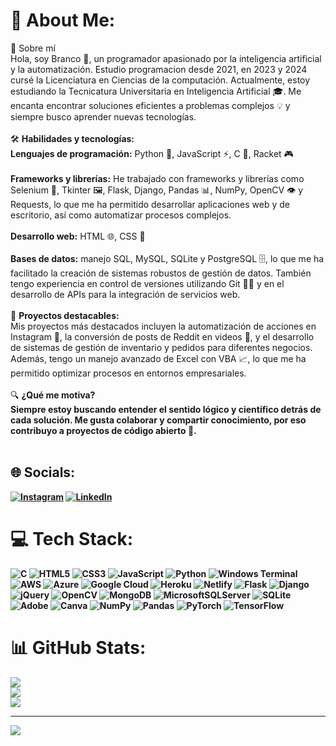 # 💫 About Me:
🌟 Sobre mí<br>Hola, soy Branco 👋, un programador apasionado por la inteligencia artificial y la automatización. Estudio programacion desde 2021, en 2023 y 2024 cursé la Licenciatura en Ciencias de la computación. Actualmente, estoy estudiando la Tecnicatura Universitaria en Inteligencia Artificial 🎓. Me encanta encontrar soluciones eficientes a problemas complejos 💡 y siempre busco aprender nuevas tecnologías.<br><br>🛠️ <b>Habilidades y tecnologías:</b><br><b>Lenguajes de programación:</b> Python 🐍, JavaScript ⚡, C 🔧, Racket 🎮<br><br><b>Frameworks y librerías:</b> He trabajado con frameworks y librerías como Selenium 🤖, Tkinter 🖼️, Flask, Django, Pandas 📊, NumPy, OpenCV 👁️ y Requests, lo que me ha permitido desarrollar aplicaciones web y de escritorio, así como automatizar procesos complejos.<br><br><b>Desarrollo web:</b> HTML 🌐, CSS 🎨<br><br><b>Bases de datos:</b> manejo SQL, MySQL, SQLite y PostgreSQL 🗄️, lo que me ha facilitado la creación de sistemas robustos de gestión de datos. También tengo experiencia en control de versiones utilizando Git 🧑‍💻 y en el desarrollo de APIs para la integración de servicios web.<br><br>🚀 <b>Proyectos destacables:</b><br>Mis proyectos más destacados incluyen la automatización de acciones en Instagram 📱, la conversión de posts de Reddit en videos 🎥, y el desarrollo de sistemas de gestión de inventario y pedidos para diferentes negocios. Además, tengo un manejo avanzado de Excel con VBA 📈, lo que me ha permitido optimizar procesos en entornos empresariales.<br><br>🔍 <B>¿Qué me motiva?<B><br>Siempre estoy buscando entender el sentido lógico y científico detrás de cada solución. Me gusta colaborar y compartir conocimiento, por eso contribuyo a proyectos de código abierto 👐.<br><br>


## 🌐 Socials:
[![Instagram](https://img.shields.io/badge/Instagram-%23E4405F.svg?logo=Instagram&logoColor=white)](https://instagram.com/brancorc) [![LinkedIn](https://img.shields.io/badge/LinkedIn-%230077B5.svg?logo=linkedin&logoColor=white)](https://www.linkedin.com/in/branco-blunda-830449328/) 

# 💻 Tech Stack:
![C](https://img.shields.io/badge/c-%2300599C.svg?style=for-the-badge&logo=c&logoColor=white) ![HTML5](https://img.shields.io/badge/html5-%23E34F26.svg?style=for-the-badge&logo=html5&logoColor=white) ![CSS3](https://img.shields.io/badge/css3-%231572B6.svg?style=for-the-badge&logo=css3&logoColor=white) ![JavaScript](https://img.shields.io/badge/javascript-%23323330.svg?style=for-the-badge&logo=javascript&logoColor=%23F7DF1E) ![Python](https://img.shields.io/badge/python-3670A0?style=for-the-badge&logo=python&logoColor=ffdd54) ![Windows Terminal](https://img.shields.io/badge/Windows%20Terminal-%234D4D4D.svg?style=for-the-badge&logo=windows-terminal&logoColor=white) ![AWS](https://img.shields.io/badge/AWS-%23FF9900.svg?style=for-the-badge&logo=amazon-aws&logoColor=white) ![Azure](https://img.shields.io/badge/azure-%230072C6.svg?style=for-the-badge&logo=microsoftazure&logoColor=white) ![Google Cloud](https://img.shields.io/badge/GoogleCloud-%234285F4.svg?style=for-the-badge&logo=google-cloud&logoColor=white) ![Heroku](https://img.shields.io/badge/heroku-%23430098.svg?style=for-the-badge&logo=heroku&logoColor=white) ![Netlify](https://img.shields.io/badge/netlify-%23000000.svg?style=for-the-badge&logo=netlify&logoColor=#00C7B7) ![Flask](https://img.shields.io/badge/flask-%23000.svg?style=for-the-badge&logo=flask&logoColor=white) ![Django](https://img.shields.io/badge/django-%23092E20.svg?style=for-the-badge&logo=django&logoColor=white) ![jQuery](https://img.shields.io/badge/jquery-%230769AD.svg?style=for-the-badge&logo=jquery&logoColor=white) ![OpenCV](https://img.shields.io/badge/opencv-%23white.svg?style=for-the-badge&logo=opencv&logoColor=white) ![MongoDB](https://img.shields.io/badge/MongoDB-%234ea94b.svg?style=for-the-badge&logo=mongodb&logoColor=white) ![MicrosoftSQLServer](https://img.shields.io/badge/Microsoft%20SQL%20Server-CC2927?style=for-the-badge&logo=microsoft%20sql%20server&logoColor=white) ![SQLite](https://img.shields.io/badge/sqlite-%2307405e.svg?style=for-the-badge&logo=sqlite&logoColor=white) ![Adobe](https://img.shields.io/badge/adobe-%23FF0000.svg?style=for-the-badge&logo=adobe&logoColor=white) ![Canva](https://img.shields.io/badge/Canva-%2300C4CC.svg?style=for-the-badge&logo=Canva&logoColor=white) ![NumPy](https://img.shields.io/badge/numpy-%23013243.svg?style=for-the-badge&logo=numpy&logoColor=white) ![Pandas](https://img.shields.io/badge/pandas-%23150458.svg?style=for-the-badge&logo=pandas&logoColor=white) ![PyTorch](https://img.shields.io/badge/PyTorch-%23EE4C2C.svg?style=for-the-badge&logo=PyTorch&logoColor=white) ![TensorFlow](https://img.shields.io/badge/TensorFlow-%23FF6F00.svg?style=for-the-badge&logo=TensorFlow&logoColor=white)
# 📊 GitHub Stats:
![](https://github-readme-stats.vercel.app/api?username=brancorc&theme=darcula&hide_border=false&include_all_commits=false&count_private=false)<br/>
![](https://github-readme-streak-stats.herokuapp.com/?user=brancorc&theme=darcula&hide_border=false)<br/>
![](https://github-readme-stats.vercel.app/api/top-langs/?username=brancorc&theme=darcula&hide_border=false&include_all_commits=false&count_private=false&layout=compact)

---
[![](https://visitcount.itsvg.in/api?id=brancorc&icon=0&color=0)](https://visitcount.itsvg.in)

<!-- Proudly created with GPRM ( https://gprm.itsvg.in ) -->
